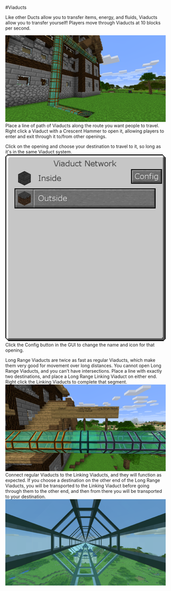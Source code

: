 #Viaducts

Like other Ducts allow you to transfer items, energy, and fluids, Viaducts allow you to transfer yourself! Players move through Viaducts at 10 blocks per second.

![](viaduct_opening.png)
Place a line of path of Viaducts along the route you want people to travel. Right click a Viaduct with a Crescent Hammer to open it, allowing players to enter and exit through it to/from other openings. 

Click on the opening and choose your destination to travel to it, so long as it's in the same Viaduct system.
![](destination_select.png)
Click the Config button in the GUI to change the name and icon for that opening.

Long Range Viaducts are twice as fast as regular Viaducts, which make them very good for movement over long distances.
You cannot open Long Range Viaducts, and you can't have intersections. Place a line with exactly two destinations, and place a Long Range Linking Viaduct on either end. Right click the Linking Viaducts to complete that segment.
![](linking.png)
Connect regular Viaducts to the Linking Viaducts, and they will function as expected. If you choose a destination on the other end of the Long Range Viaducts, you will be transported to the Linking Viaduct before going through them to the other end, and then from there you will be transported to your destination.
![](travelling.png)
